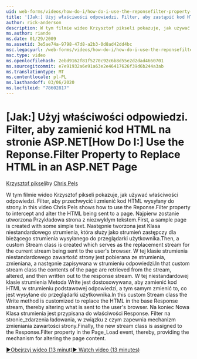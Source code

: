 ```yaml
---
uid: web-forms/videos/how-do-i/how-do-i-use-the-reponsefilter-property-to-replace-html-in-an-aspnet-page
title: '[Jak:] Użyj właściwości odpowiedzi. Filter, aby zastąpić kod HTML na stronie ASP.NET | Microsoft Docs'
author: rick-anderson
description: W tym filmie wideo Krzysztof pikseli pokazuje, jak używać właściwości odpowiedzi. Filter, aby przechwycić i zmienić kod HTML wysyłany do strony. Najpierw zostanie utworzona Przykładowa strona w...
ms.author: riande
ms.date: 01/29/2009
ms.assetid: 3e5ae74a-9798-47d8-a2b3-0d8ad42dd4bc
msc.legacyurl: /web-forms/videos/how-do-i/how-do-i-use-the-reponsefilter-property-to-replace-html-in-an-aspnet-page
msc.type: video
ms.openlocfilehash: 2ebd9162f81f5270c92c6b8d55e2d2dad4660701
ms.sourcegitcommit: e7e91932a6e91a63e2e46417626f39d6b244a3ab
ms.translationtype: MT
ms.contentlocale: pl-PL
ms.lasthandoff: 03/06/2020
ms.locfileid: "78602817"
---
```

# <a name="how-do-i-use-the-reponsefilter-property-to-replace-html-in-an-aspnet-page"></a><span data-ttu-id="396d0-104">[Jak:] Użyj właściwości odpowiedzi. Filter, aby zamienić kod HTML na stronie ASP.NET</span><span class="sxs-lookup"><span data-stu-id="396d0-104">[How Do I:] Use the Reponse.Filter Property to Replace HTML in an ASP.NET Page</span></span>

<span data-ttu-id="396d0-105">[Krzysztof pikseli](https://twitter.com/chrispels)</span><span class="sxs-lookup"><span data-stu-id="396d0-105">by [Chris Pels](https://twitter.com/chrispels)</span></span>

<span data-ttu-id="396d0-106">W tym filmie wideo Krzysztof pikseli pokazuje, jak używać właściwości odpowiedzi. Filter, aby przechwycić i zmienić kod HTML wysyłany do strony.</span><span class="sxs-lookup"><span data-stu-id="396d0-106">In this video Chris Pels shows how to use the Reponse.Filter property to intercept and alter the HTML being sent to a page.</span></span> <span data-ttu-id="396d0-107">Najpierw zostanie utworzona Przykładowa strona z niezwykłym tekstem.</span><span class="sxs-lookup"><span data-stu-id="396d0-107">First, a sample page is created with some simple text.</span></span> <span data-ttu-id="396d0-108">Następnie tworzona jest Klasa niestandardowego strumienia, która służy jako strumień zastępczy dla bieżącego strumienia wysyłanego do przeglądarki użytkownika.</span><span class="sxs-lookup"><span data-stu-id="396d0-108">Then, a custom Stream class is created which serves as the replacement stream for the current stream being sent to the user's browser.</span></span> <span data-ttu-id="396d0-109">W tej klasie strumienia niestandardowego zawartość strony jest pobierana ze strumienia, zmieniana, a następnie zapisywana w strumieniu odpowiedzi.</span><span class="sxs-lookup"><span data-stu-id="396d0-109">In that custom stream class the contents of the page are retrieved from the stream, altered, and then written out to the response stream.</span></span> <span data-ttu-id="396d0-110">W tej niestandardowej klasie strumienia Metoda Write jest dostosowywana, aby zamienić kod HTML w strumieniu podstawowej odpowiedzi, a tym samym zmienić to, co jest wysyłane do przeglądarki użytkownika.</span><span class="sxs-lookup"><span data-stu-id="396d0-110">In this custom Stream class the Write method is customized to replace the HTML in the base Response stream, thereby altering what is sent to the user's browser.</span></span> <span data-ttu-id="396d0-111">Na koniec Nowa Klasa strumienia jest przypisana do właściwości Response. Filter na stronie\_zdarzenia ładowania, w związku z czym zapewnia mechanizm zmieniania zawartości strony.</span><span class="sxs-lookup"><span data-stu-id="396d0-111">Finally, the new stream class is assigned to the Response.Filter property in the Page\_Load event, thereby, providing the mechanism for altering the page content.</span></span>

[<span data-ttu-id="396d0-112">&#9654;Obejrzyj wideo (13 minut)</span><span class="sxs-lookup"><span data-stu-id="396d0-112">&#9654; Watch video (13 minutes)</span></span>](https://channel9.msdn.com/Blogs/ASP-NET-Site-Videos/how-do-i-use-the-reponsefilter-property-to-replace-html-in-an-aspnet-page)
